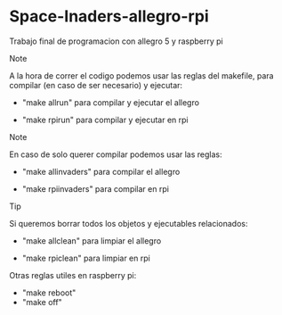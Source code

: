 # Space-Inaders-allegro-rpi
Trabajo final de programacion con allegro 5 y raspberry pi

> [!NOTE]
> A la hora de correr el codigo podemos usar las reglas del makefile, para compilar (en caso de ser necesario) y ejecutar:
>
> - "make allrun" para compilar y ejecutar el allegro
>
> - "make rpirun" para compilar y ejecutar en rpi

> [!NOTE]
> En caso de solo querer compilar podemos usar las reglas:
>
>- "make allinvaders" para compilar el allegro
>
>- "make rpiinvaders" para compilar en rpi

> [!TIP]
> Si queremos borrar todos los objetos y ejecutables relacionados:
>
>- "make allclean" para limpiar el allegro
>
>- "make rpiclean" para limpiar en rpi
>
>  Otras reglas utiles en raspberry pi:
>
> - "make reboot"
> - "make off"
